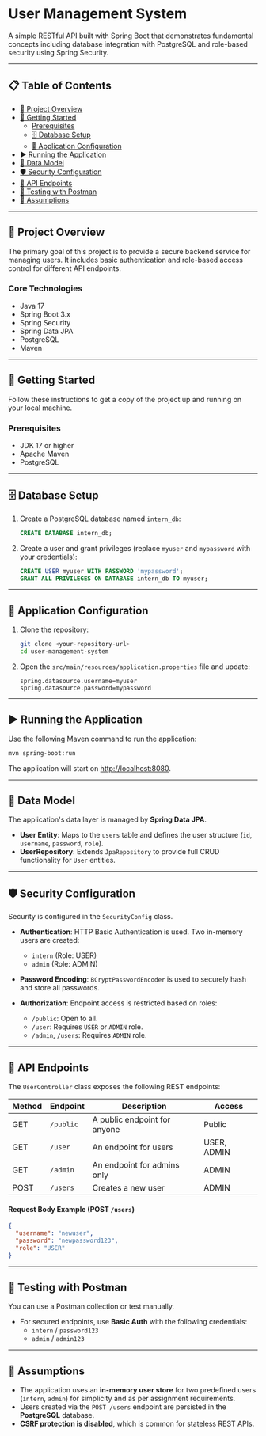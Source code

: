 # User Management System

A simple RESTful API built with Spring Boot that demonstrates fundamental concepts including database integration with PostgreSQL and role-based security using Spring Security.

---

## 📋 Table of Contents

- [📝 Project Overview](#project-overview)
- [🚀 Getting Started](#getting-started)
    - [Prerequisites](#prerequisites)
    - [🗄️ Database Setup](#️database-setup)
    - [🔧 Application Configuration](#application-configuration)
- [▶️ Running the Application](#️running-the-application)
- [💾 Data Model](#data-model)
- [🛡️ Security Configuration](#security-configuration)
- [🔌 API Endpoints](#api-endpoints)
- [🧪 Testing with Postman](#testing-with-postman)
- [🤔 Assumptions](#assumptions)

---

## 📝 Project Overview

The primary goal of this project is to provide a secure backend service for managing users. It includes basic authentication and role-based access control for different API endpoints.

### Core Technologies

- Java 17
- Spring Boot 3.x
- Spring Security
- Spring Data JPA
- PostgreSQL
- Maven

---

## 🚀 Getting Started

Follow these instructions to get a copy of the project up and running on your local machine.

### Prerequisites

- JDK 17 or higher
- Apache Maven
- PostgreSQL

---

## 🗄️ Database Setup

1. Create a PostgreSQL database named `intern_db`:

   ```sql
   CREATE DATABASE intern_db;
   ```

2. Create a user and grant privileges (replace `myuser` and `mypassword` with your credentials):

   ```sql
   CREATE USER myuser WITH PASSWORD 'mypassword';
   GRANT ALL PRIVILEGES ON DATABASE intern_db TO myuser;
   ```

---

## 🔧 Application Configuration

1. Clone the repository:

   ```bash
   git clone <your-repository-url>
   cd user-management-system
   ```

2. Open the `src/main/resources/application.properties` file and update:

   ```properties
   spring.datasource.username=myuser
   spring.datasource.password=mypassword
   ```

---

## ▶️ Running the Application

Use the following Maven command to run the application:

```bash
mvn spring-boot:run
```

The application will start on [http://localhost:8080](http://localhost:8080).

---

## 💾 Data Model

The application's data layer is managed by **Spring Data JPA**.

- **User Entity**: Maps to the `users` table and defines the user structure (`id`, `username`, `password`, `role`).
- **UserRepository**: Extends `JpaRepository` to provide full CRUD functionality for `User` entities.

---

## 🛡️ Security Configuration

Security is configured in the `SecurityConfig` class.

- **Authentication**: HTTP Basic Authentication is used. Two in-memory users are created:
    - `intern` (Role: USER)
    - `admin` (Role: ADMIN)

- **Password Encoding**: `BCryptPasswordEncoder` is used to securely hash and store all passwords.

- **Authorization**: Endpoint access is restricted based on roles:
    - `/public`: Open to all.
    - `/user`: Requires `USER` or `ADMIN` role.
    - `/admin`, `/users`: Requires `ADMIN` role.

---

## 🔌 API Endpoints

The `UserController` class exposes the following REST endpoints:

| Method | Endpoint   | Description                    | Access        |
|--------|------------|--------------------------------|---------------|
| GET    | `/public`  | A public endpoint for anyone   | Public        |
| GET    | `/user`    | An endpoint for users          | USER, ADMIN   |
| GET    | `/admin`   | An endpoint for admins only    | ADMIN         |
| POST   | `/users`   | Creates a new user             | ADMIN         |

#### Request Body Example (POST `/users`)

```json
{
  "username": "newuser",
  "password": "newpassword123",
  "role": "USER"
}
```

---

## 🧪 Testing with Postman

You can use a Postman collection or test manually.

- For secured endpoints, use **Basic Auth** with the following credentials:
    - `intern` / `password123`
    - `admin` / `admin123`

---

## 🤔 Assumptions

- The application uses an **in-memory user store** for two predefined users (`intern`, `admin`) for simplicity and as per assignment requirements.
- Users created via the `POST /users` endpoint are persisted in the **PostgreSQL** database.
- **CSRF protection is disabled**, which is common for stateless REST APIs.

